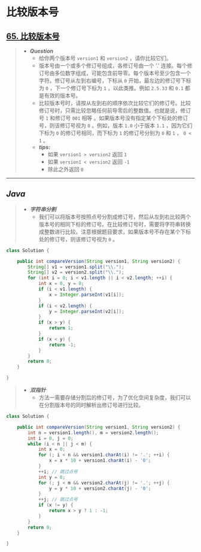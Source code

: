 # 比较版本号

## [65. 比较版本号](https://leetcode.cn/problems/compare-version-numbers/)

> - ***Question***
>   - 给你两个版本号 `version1` 和 `version2` ，请你比较它们。
>   - 版本号由一个或多个修订号组成，各修订号由一个 '.' 连接。每个修订号由多位数字组成，可能包含前导零。每个版本号至少包含一个字符。修订号从左到右编号，下标从 `0` 开始，最左边的修订号下标为 `0` ，下一个修订号下标为 `1` ，以此类推。例如 `2.5.33` 和 `0.1` 都是有效的版本号。
>   - 比较版本号时，请按从左到右的顺序依次比较它们的修订号。比较修订号时，只需比较忽略任何前导零后的整数值。也就是说，修订号 `1` 和修订号 `001` 相等 。如果版本号没有指定某个下标处的修订号，则该修订号视为 `0` 。例如，版本 `1.0` 小于版本 `1.1` ，因为它们下标为 `0` 的修订号相同，而下标为 `1` 的修订号分别为 `0` 和 `1` ， `0 < 1` 。
>   - ***tips:***
>     - 如果 `version1 > version2` 返回 `1`
>     - 如果 `version1 < version2` 返回 `-1`
>     - 除此之外返回 `0`

---

## *Java*

> - ***字符串分割***
>   - 我们可以将版本号按照点号分割成修订号，然后从左到右比较两个版本号的相同下标的修订号。在比较修订号时，需要将字符串转换成整数进行比较。注意根据题目要求，如果版本号不存在某个下标处的修订号，则该修订号视为 `0` 。

```java
class Solution {

    public int compareVersion(String version1, String version2) {
        String[] v1 = version1.split("\\.");
        String[] v2 = version2.split("\\.");
        for (int i = 0; i < v1.length || i < v2.length; ++i) {
            int x = 0, y = 0;
            if (i < v1.length) {
                x = Integer.parseInt(v1[i]);
            }
            if (i < v2.length) {
                y = Integer.parseInt(v2[i]);
            }
            if (x > y) {
                return 1;
            }
            if (x < y) {
                return -1;
            }
        }
        return 0;
    }

}
```

> - ***双指针***
>   - 方法一需要存储分割后的修订号，为了优化空间复杂度，我们可以在分割版本号的同时解析出修订号进行比较。

```java
class Solution {

    public int compareVersion(String version1, String version2) {
        int n = version1.length(), m = version2.length();
        int i = 0, j = 0;
        while (i < n || j < m) {
            int x = 0;
            for (; i < n && version1.charAt(i) != '.'; ++i) {
                x = x * 10 + version1.charAt(i) - '0';
            }
            ++i; // 跳过点号
            int y = 0;
            for (; j < m && version2.charAt(j) != '.'; ++j) {
                y = y * 10 + version2.charAt(j) - '0';
            }
            ++j; // 跳过点号
            if (x != y) {
                return x > y ? 1 : -1;
            }
        }
        return 0;
    }

}
```
